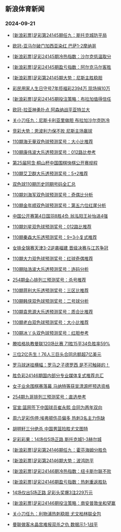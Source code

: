 ## 新浪体育新闻 
### 2024-09-21

+ [[新浪彩票]足彩第24145期任九：斯托克城防平局](https://sports.sina.com.cn/l/2024-09-20/doc-incpufsu3013142.shtml)

+ [欧冠-亚马尔破门加西亚染红 巴萨1-2摩纳哥](https://sports.sina.com.cn/g/laliga/2024-09-20/doc-incpufss6253423.shtml)

+ [[新浪彩票]足彩24145期冷热指数：沙尔克低温取分](https://sports.sina.com.cn/l/2024-09-20/doc-incptzkx0974469.shtml)

+ [[新浪彩票]足彩24145期盈亏指数：阿尔克马尔客胜](https://sports.sina.com.cn/l/2024-09-20/doc-incpufsv0885724.shtml)

+ [[新浪彩票]足彩第24145期大势：尼斯主胜稳胆](https://sports.sina.com.cn/l/2024-09-20/doc-incpufss6235089.shtml)

+ [彩民用家人生日守号7年揽福彩2394万 现场捐10万](https://sports.sina.com.cn/l/2024-09-20/doc-incptzky7715716.shtml)

+ [[新浪彩票]足彩24145期投注策略：布拉加值得信任](https://sports.sina.com.cn/l/2024-09-20/doc-incpufsv0884576.shtml)

+ [欧冠-拉亚神勇扑点 阿森纳战平亚特兰大](https://sports.sina.com.cn/g/pl/2024-09-20/doc-incpufss6250353.shtml)

+ [关小刀任九：尼斯卡利亚里做胆 布拉加沙尔克防冷](https://sports.sina.com.cn/l/2024-09-20/doc-incpuwqk6083264.shtml)

+ [竞彩大势：恩波利力保不败 尼斯主场赢球](https://sports.sina.com.cn/l/2024-09-20/doc-incptzku6363917.shtml)

+ [110期海无量双色球预测奖号：大小比推荐](https://sports.sina.com.cn/l/2024-09-20/doc-incpushq2936103.shtml)

+ [110期康伟波大乐透预测奖号：012路比参考](https://sports.sina.com.cn/l/2024-09-20/doc-incpuwqk6058561.shtml)

+ [第25届阿含·桐山杯中国围棋快棋公开赛规程](https://sports.sina.com.cn/go/2024-09-20/doc-incpumys2984513.shtml)

+ [110期艾卫群大乐透预测奖号：5+2推荐](https://sports.sina.com.cn/l/2024-09-20/doc-incpuwqk6047647.shtml)

+ [双色球110期历史同期号码全汇总](https://sports.sina.com.cn/l/2024-09-20/doc-incpuwqk6107881.shtml)

+ [110期刘海军双色球预测奖号：奇偶比分析](https://sports.sina.com.cn/l/2024-09-20/doc-incpuwqk6035473.shtml)

+ [110期金年顺双色球预测奖号：第五六位红尾分析](https://sports.sina.com.cn/l/2024-09-20/doc-incpushq2940925.shtml)

+ [中国公开赛第4日国羽8胜4负 翁泓阳王祉怡进4强](https://sports.sina.com.cn/others/badmin/2024-09-20/doc-incpvieh2720453.shtml)

+ [110期刘星双色球预测奖号：012路比推荐](https://sports.sina.com.cn/l/2024-09-20/doc-incpushn6166050.shtml)

+ [110期秦森大乐透预测奖号：9+3小复式推荐](https://sports.sina.com.cn/l/2024-09-20/doc-incpuwqn2826559.shtml)

+ [女排全锦赛天津3-2逆袭福建 晋级决赛与江苏争冠](https://sports.sina.com.cn/others/volleyball/2024-09-20/doc-incpvpnh7340719.shtml)

+ [110期大力双色球预测奖号：红球奇偶推荐](https://sports.sina.com.cn/l/2024-09-20/doc-incpushr0854904.shtml)

+ [110期陆浩波大乐透预测奖号：连码分析](https://sports.sina.com.cn/l/2024-09-20/doc-incpuwqp0751523.shtml)

+ [254期金心排列三预测奖号：杀号推荐](https://sports.sina.com.cn/l/2024-09-20/doc-incpumyq6215164.shtml)

+ [110期蒋利大乐透预测奖号：三区比推荐](https://sports.sina.com.cn/l/2024-09-20/doc-incpuwqq7506811.shtml)

+ [110期韩侠双色球预测奖号：二号球分析](https://sports.sina.com.cn/l/2024-09-20/doc-incpushq2935698.shtml)

+ [110期袁思源大乐透预测奖号：质合比推荐](https://sports.sina.com.cn/l/2024-09-20/doc-incpuwqq7511112.shtml)

+ [110期老白双色球预测奖号：大小比推荐](https://sports.sina.com.cn/l/2024-09-20/doc-incpushn6164550.shtml)

+ [110期冰丫头双色球预测奖号：红胆参考](https://sports.sina.com.cn/l/2024-09-20/doc-incpushs7602802.shtml)

+ [滕哈格执教曼联120场比赛 71胜15平34负胜率59%](https://sports.sina.com.cn/g/pl/2024-09-20/doc-incpuwqq7557771.shtml)

+ [三位2亿先生！76人三巨头合同总额超7亿美元](https://sports.sina.com.cn/basketball/nba/2024-09-20/doc-incpvpnf0621022.shtml)

+ [罗马球迷挂横幅：罗马之子德罗西 是不可触碰的！](https://sports.sina.com.cn/g/seriea/2024-09-20/doc-incpuwqk6063452.shtml)

+ [胜负彩24146期国内部分专业媒体复式推荐总汇](https://sports.sina.com.cn/l/2024-09-20/doc-incpvawk2766112.shtml)

+ [女子业余围棋赛落幕 马纳特等获吴清源杯预选资格](https://sports.sina.com.cn/go/2024-09-20/doc-incpumyu7623444.shtml)

+ [254期九哥排列三预测奖号：直选参考](https://sports.sina.com.cn/l/2024-09-20/doc-incpumyt0879602.shtml)

+ [官宣:篮网签下中国球员崔永熙 合同为两年双向](https://sports.sina.com.cn/basketball/nba/2024-09-21/doc-incpvtua2496636.shtml)

+ [周六足彩伤停:埃弗顿伤员偏多 热刺3名主力伤缺](https://sports.sina.com.cn/l/2024-09-20/doc-incpuwqp0818905.shtml)

+ [胡明轩三分绝杀 中国男篮险胜尤文图特](https://sports.sina.com.cn/basketball/cba/2024-09-20/doc-incpvpnh7372043.shtml)

+ [足彩彩果：14场仅5场正路 斯托克城1-3赫尔城](https://sports.sina.com.cn/l/2024-09-21/doc-incpwkrw7101656.shtml)

+ [[新浪彩票]足彩第24146期任九：霍芬海姆分胜负](https://sports.sina.com.cn/l/2024-09-21/doc-incpwkrz2548800.shtml)

+ [[新浪彩票]足彩第24146期大势：波鸿防平](https://sports.sina.com.cn/l/2024-09-21/doc-incpwkrz2547664.shtml)

+ [[新浪彩票]足彩24146期冷热指数：纽卡斯尔联不败](https://sports.sina.com.cn/l/2024-09-21/doc-incpwkrw7090627.shtml)

+ [[新浪彩票]足彩24146期盈亏指数：热刺重返胜轨](https://sports.sina.com.cn/l/2024-09-21/doc-incpwksa9327086.shtml)

+ [14场仅出5场正路 足彩头奖爆3注229万元](https://sports.sina.com.cn/l/2024-09-21/doc-incpwkrw7101656.shtml)

+ [[新浪彩票]足彩24146期投注策略：南安普敦坐和望赢](https://sports.sina.com.cn/l/2024-09-21/doc-incpwkrv0338376.shtml)

+ [关小刀任九：利物浦热刺稳胆 尤文柏林联全包](https://sports.sina.com.cn/l/2024-09-21/doc-incpwzpp0155207.shtml)

+ [曼联做客水晶宫难报双杀之仇 数据示1-1战平](https://sports.sina.com.cn/l/2024-09-21/doc-incpwqxt0243875.shtml)

